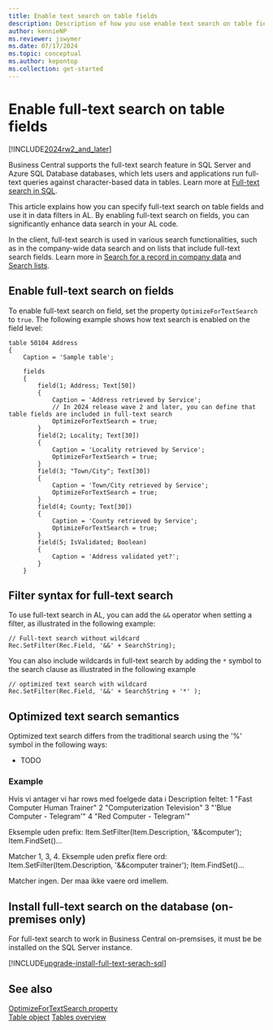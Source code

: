 ```yaml
---
title: Enable text search on table fields
description: Description of how you use enable text search on table fields.
author: kennieNP
ms.reviewer: jswymer
ms.date: 07/17/2024
ms.topic: conceptual
ms.author: kepontop
ms.collection: get-started
---
```

# Enable full-text search on table fields

[!INCLUDE[2024rw2_and_later](includes/2024rw2_and_later.md)]

Business Central supports the full-text search feature in SQL Server and Azure SQL Database databases, which lets users and applications run full-text queries against character-based data in tables. Learn more at [Full-text search in SQL](/sql/relational-databases/search/full-text-search).

This article explains how you can specify full-text search on table fields and use it in data filters in AL. By enabling full-text search on fields, you can significantly enhance data search in your AL code.

In the client, full-text search is used in various search functionalities, such as in the company-wide data search and on lists that include full-text search fields. Learn more in [Search for a record in company data](/dynamics365/business-central/ui-search-data) and [Search lists](/dynamics365/business-central/ui-enter-criteria-filters#searching).

## Enable full-text search on fields

To enable full-text search on field, set the property `OptimizeForTextSearch` to `true`. The following example shows how text search is enabled on the field level:

```AL
table 50104 Address
{
    Caption = 'Sample table';

    fields
    {
        field(1; Address; Text[50])
        {
            Caption = 'Address retrieved by Service';
            // In 2024 release wave 2 and later, you can define that table fields are included in full-text search
            OptimizeForTextSearch = true;
        }
        field(2; Locality; Text[30])
        {
            Caption = 'Locality retrieved by Service';
            OptimizeForTextSearch = true;
        }
        field(3; "Town/City"; Text[30])
        {
            Caption = 'Town/City retrieved by Service';
            OptimizeForTextSearch = true;            
        }
        field(4; County; Text[30])
        {
            Caption = 'County retrieved by Service';
            OptimizeForTextSearch = true;
        }
        field(5; IsValidated; Boolean)
        {
            Caption = 'Address validated yet?';
        }        
    }
```

## Filter syntax for full-text search

To use full-text search in AL, you can add the `&&` operator when setting a filter, as illustrated in the following example: 

```AL
// Full-text search without wildcard
Rec.SetFilter(Rec.Field, '&&' + SearchString);
```

You can also include wildcards in full-text search by adding the `*` symbol to the search clause as illustrated in the following example 

```AL
// optimized text search with wildcard
Rec.SetFilter(Rec.Field, '&&' + SearchString + '*' ); 
```

## Optimized text search semantics

Optimized text search differs from the traditional search using the '%' symbol in the following ways:

- TODO

### Example 

Hvis vi antager vi har rows med foelgede data i Description feltet:
1 "Fast Computer Human Trainer"
2 "Computerization Television"
3 "'Blue Computer - Telegram'"
4 "Red Computer - Telegram'"
 
 
Eksemple uden prefix: 
Item.SetFilter(Item.Description, '&&computer');
Item.FindSet()... 
 
Matcher 1, 3, 4.
Eksemple uden prefix flere ord:
Item.SetFilter(Item.Description, '&&computer trainer');
Item.FindSet()... 
 
Matcher ingen.
Der maa ikke vaere ord imellem.

## Install full-text search on the database (on-premises only)

For full-text search to work in Business Central on-premsises, it must be be installed on the SQL Server instance. 

[!INCLUDE[upgrade-install-full-text-serach-sql](includes/upgrade-install-full-text-search-sql.md)]

## See also

[OptimizeForTextSearch property](properties/devenv-optimizefortextsearch-property.md)  
[]()
[Table object](devenv-table-object.md)
[Tables overview](devenv-tables-overview.md)
